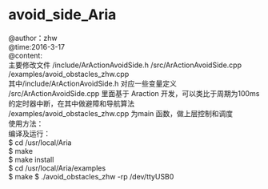 # avoid_side_Aria
@author：zhw    
@time:2016-3-17    
@content:    
    主要修改文件 /include/ArActionAvoidSide.h  /src/ArActionAvoidSide.cpp  /examples/avoid_obstacles_zhw.cpp    
    其中/include/ArActionAvoidSide.h 对应一些变量定义    
       /src/ArActionAvoidSide.cpp 里面基于 Araction 开发，可以类比于周期为100ms 的定时器中断，在其中做避障和导航算法    
       /examples/avoid_obstacles_zhw.cpp 为main 函数，做上层控制和调度    
    使用方法：    
        编译及运行：    
            $ cd /usr/local/Aria    
            $ make    
            $ make install    
            $ cd /usr/local/Aria/examples    
            $ make
            $ ./avoid_obstacles_zhw -rp /dev/ttyUSB0
        
        
